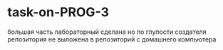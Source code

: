 # task-on-PROG-3

большая часть лабораторный сделана но по глупости создателя репозитория не выложена в репозиторий с домашнего компьютера
